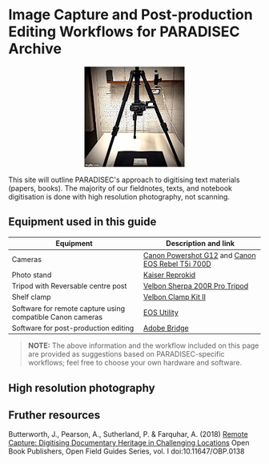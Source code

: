 # Image Capture and Post-production Editing Workflows for PARADISEC Archive

<p align="center">
  <img width="200" src="images/tripod.GIF">
</p>

This site will outline PARADISEC's approach to digitising text materials (papers, books). The majority of our fieldnotes, texts, and notebook digitisation is done with high resolution photography, not scanning. 

## Equipment used in this guide
|  Equipment |  Description and link |
| -----| ----- |
| Cameras | [Canon Powershot G12](https://id.canon/en/support/6200087900/1?model=4342B) and [Canon EOS Rebel T5i 700D](https://www.canon.ie/for_home/product_finder/cameras/digital_slr/eos_700d/specification.html) |
| Photo stand | [Kaiser Reprokid](http://www.kaiser-fototechnik.de/en/produkte/2_1_produktanzeige.asp?nr=5360) | 
| Tripod with Reversable centre post |  [Velbon Sherpa 200R Pro Tripod](https://velbon.net/product/sherpa/sherpa-200r.html) |
| Shelf clamp | [Velbon Clamp Kit II](https://velbon.net/product/accessories/clampk.html) |
| Software for remote capture using compatible Canon cameras| [EOS Utility](https://www.canon.com.au/cameras/eos-700d/support) |
| Software for post-production editing | [Adobe Bridge](https://www.adobe.com/au/products/bridge.html) |

> **NOTE:** The above information and the workflow included on this page are provided as suggestions based on PARADISEC-specific workflows; feel free to choose your own hardware and software. 


## High resolution photography

## Fruther resources
Butterworth, J., Pearson, A., Sutherland, P. & Farquhar, A. (2018) [Remote Capture: Digitising Documentary Heritage in Challenging Locations](https://www.openbookpublishers.com/product/747) Open Book Publishers, Open Field Guides Series, vol. I doi:10.11647/OBP.0138
